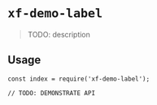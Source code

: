 # `xf-demo-label`

> TODO: description

## Usage

```
const index = require('xf-demo-label');

// TODO: DEMONSTRATE API
```

